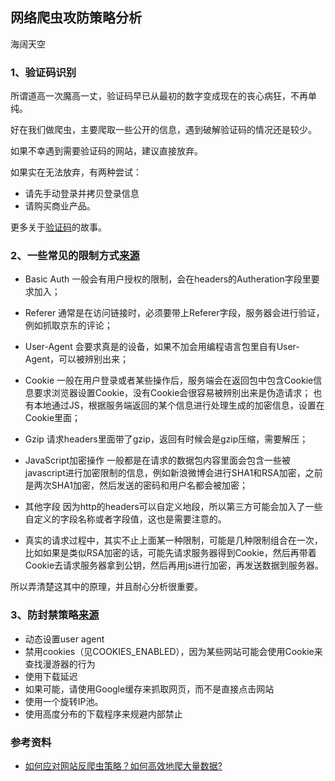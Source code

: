 ## 网络爬虫攻防策略分析

海阔天空

### 1、验证码识别

所谓道高一次魔高一丈，验证码早已从最初的数字变成现在的丧心病狂，不再单纯。

好在我们做爬虫，主要爬取一些公开的信息，遇到破解验证码的情况还是较少。

如果不幸遇到需要验证码的网站，建议直接放弃。

如果实在无法放弃，有两种尝试：
* 请先手动登录并拷贝登录信息
* 请购买商业产品。

更多关于[验证码](https://www.zhihu.com/question/35085930)的故事。

### 2、一些常见的限制方式[来源](https://piaosanlang.gitbooks.io/spiders/content/10day/section10.3.html)

* Basic Auth 一般会有用户授权的限制，会在headers的Autheration字段里要求加入；
* Referer 通常是在访问链接时，必须要带上Referer字段，服务器会进行验证，例如抓取京东的评论；

* User-Agent 会要求真是的设备，如果不加会用编程语言包里自有User-Agent，可以被辨别出来；
* Cookie 一般在用户登录或者某些操作后，服务端会在返回包中包含Cookie信息要求浏览器设置Cookie，没有Cookie会很容易被辨别出来是伪造请求；
也有本地通过JS，根据服务端返回的某个信息进行处理生成的加密信息，设置在Cookie里面；
* Gzip 请求headers里面带了gzip，返回有时候会是gzip压缩，需要解压；
* JavaScript加密操作 一般都是在请求的数据包内容里面会包含一些被javascript进行加密限制的信息，例如新浪微博会进行SHA1和RSA加密，之前是两次SHA1加密，然后发送的密码和用户名都会被加密；
* 其他字段 因为http的headers可以自定义地段，所以第三方可能会加入了一些自定义的字段名称或者字段值，这也是需要注意的。
* 真实的请求过程中，其实不止上面某一种限制，可能是几种限制组合在一次，比如如果是类似RSA加密的话，可能先请求服务器得到Cookie，然后再带着Cookie去请求服务器拿到公钥，然后再用js进行加密，再发送数据到服务器。
	
所以弄清楚这其中的原理，并且耐心分析很重要。

### 3、防封禁策略[来源](https://doc.scrapy.org/en/master/topics/practices.html#avoiding-getting-banned)
* 动态设置user agent
* 禁用cookies（见COOKIES_ENABLED），因为某些网站可能会使用Cookie来查找漫游器的行为
* 使用下载延迟
* 如果可能，请使用Google缓存来抓取网页，而不是直接点击网站
* 使用一个旋转IP池。
* 使用高度分布的下载程序来规避内部禁止

### 参考资料
* [如何应对网站反爬虫策略？如何高效地爬大量数据?](https://www.zhihu.com/question/28168585)
	